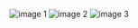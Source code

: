 
![image 1](https://github.com/user-attachments/assets/b570ee54-8211-4a13-bc57-c5f3bd34adb5)
![image 2](https://github.com/user-attachments/assets/38eecbc8-0e68-4574-83b5-2e48a0adce21)
![image 3](https://github.com/user-attachments/assets/1d0ec16e-2736-48eb-b724-74e8bae502a4)

